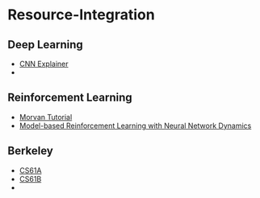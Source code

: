 # Resource-Integration





## Deep Learning

- [CNN Explainer](https://github.com/poloclub/cnn-explainer)
- 



## Reinforcement Learning

- [Morvan Tutorial](https://morvanzhou.github.io/tutorials/machine-learning/reinforcement-learning/4-4-gym/) 
- [Model-based Reinforcement Learning with Neural Network Dynamics](https://arxiv.org/pdf/1708.02596.pdf)



## Berkeley

- [CS61A](https://inst.eecs.berkeley.edu/~cs61a/archives.html)
- [CS61B](https://inst.eecs.berkeley.edu/~cs61b/archives.html)
- 